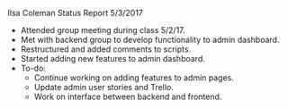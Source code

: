 Ilsa Coleman
Status Report
5/3/2017

- Attended group meeting during class 5/2/17.
- Met with backend group to develop functionality to admin dashboard.
- Restructured and added comments to scripts.
- Started adding new features to admin dashboard.
- To-do:
    - Continue working on adding features to admin pages.
    - Update admin user stories and Trello.
    - Work on interface between backend and frontend.
